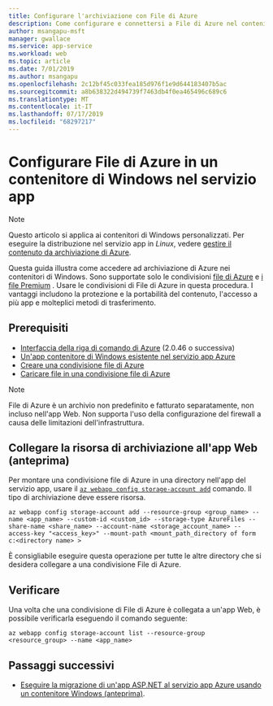 ```yaml
---
title: Configurare l'archiviazione con File di Azure
description: Come configurare e connettersi a File di Azure nel contenitore di Windows nel servizio app.
author: msangapu-msft
manager: gwallace
ms.service: app-service
ms.workload: web
ms.topic: article
ms.date: 7/01/2019
ms.author: msangapu
ms.openlocfilehash: 2c12bf45c033fea185d976f1e9d644183407b5ac
ms.sourcegitcommit: a8b638322d494739f7463db4f0ea465496c689c6
ms.translationtype: MT
ms.contentlocale: it-IT
ms.lasthandoff: 07/17/2019
ms.locfileid: "68297217"
---
```

# <a name="configure-azure-files-in-a-windows-container-on-app-service"></a>Configurare File di Azure in un contenitore di Windows nel servizio app

> [!NOTE]
> Questo articolo si applica ai contenitori di Windows personalizzati. Per eseguire la distribuzione nel servizio app in _Linux_, vedere [gestire il contenuto da archiviazione di Azure](./containers/how-to-serve-content-from-azure-storage.md).
>

Questa guida illustra come accedere ad archiviazione di Azure nei contenitori di Windows. Sono supportate solo le condivisioni [file di Azure](https://docs.microsoft.com/azure/storage/files/storage-how-to-use-files-cli) e [i file Premium](https://docs.microsoft.com/azure/storage/files/storage-how-to-create-premium-fileshare) . Usare le condivisioni di File di Azure in questa procedura. I vantaggi includono la protezione e la portabilità del contenuto, l'accesso a più app e molteplici metodi di trasferimento.

## <a name="prerequisites"></a>Prerequisiti

- [Interfaccia della riga di comando di Azure](/cli/azure/install-azure-cli) (2.0.46 o successiva)
- [Un'app contenitore di Windows esistente nel servizio app Azure](https://docs.microsoft.com/azure/app-service/app-service-web-get-started-windows-container)
- [Creare una condivisione file di Azure](https://docs.microsoft.com/azure/storage/files/storage-how-to-use-files-cli)
- [Caricare file in una condivisione file di Azure](https://docs.microsoft.com/azure/storage/files/storage-files-deployment-guide)

> [!NOTE]
> File di Azure è un archivio non predefinito e fatturato separatamente, non incluso nell'app Web. Non supporta l'uso della configurazione del firewall a causa delle limitazioni dell'infrastruttura.
>

## <a name="link-storage-to-your-web-app-preview"></a>Collegare la risorsa di archiviazione all'app Web (anteprima)

 Per montare una condivisione file di Azure in una directory nell'app del servizio app, usare il [`az webapp config storage-account add`](https://docs.microsoft.com/cli/azure/webapp/config/storage-account?view=azure-cli-latest#az-webapp-config-storage-account-add) comando. Il tipo di archiviazione deve essere risorsa.

```azurecli
az webapp config storage-account add --resource-group <group_name> --name <app_name> --custom-id <custom_id> --storage-type AzureFiles --share-name <share_name> --account-name <storage_account_name> --access-key "<access_key>" --mount-path <mount_path_directory of form c:<directory name> >
```

È consigliabile eseguire questa operazione per tutte le altre directory che si desidera collegare a una condivisione File di Azure.

## <a name="verify"></a>Verificare

Una volta che una condivisione di File di Azure è collegata a un'app Web, è possibile verificarla eseguendo il comando seguente:

```azurecli
az webapp config storage-account list --resource-group <resource_group> --name <app_name>
```


## <a name="next-steps"></a>Passaggi successivi

- [Eseguire la migrazione di un'app ASP.NET al servizio app Azure usando un contenitore Windows (anteprima)](app-service-web-tutorial-windows-containers-custom-fonts.md).
